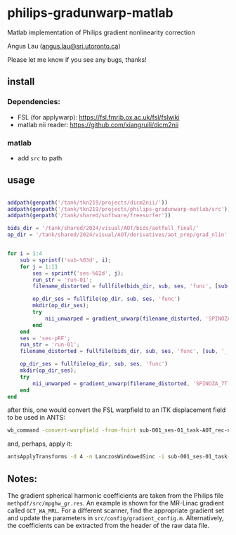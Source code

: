 # philips-gradunwarp-matlab

Matlab implementation of Philips gradient nonlinearity correction

Angus Lau (angus.lau@sri.utoronto.ca)

Please let me know if you see any bugs, thanks!

## install

### Dependencies:
* FSL (for applywarp): https://fsl.fmrib.ox.ac.uk/fsl/fslwiki
* matlab nii reader: https://github.com/xiangruili/dicm2nii

### matlab
* add `src` to path

## usage

```matlab

addpath(genpath('/tank/tkn219/projects/dicm2nii/'))
addpath(genpath('/tank/tkn219/projects/philips-gradunwarp-matlab/src'))
addpath(genpath('/tank/shared/software/freesurfer'))

bids_dir = '/tank/shared/2024/visual/AOT/bids/aotfull_final/'
op_dir = '/tank/shared/2024/visual/AOT/derivatives/aot_prep/grad_nlin'


for i = 1:4
    sub = sprintf('sub-%03d', i);
    for j = 1:11
        ses = sprintf('ses-%02d', j);
        run_str = 'run-01';
        filename_distorted = fullfile(bids_dir, sub, ses, 'func', [sub, '_', ses, '_task-AOT_rec-nordic_', run_str, '_part-mag_bold.nii.gz']);

        op_dir_ses = fullfile(op_dir, sub, ses, 'func')
        mkdir(op_dir_ses);
        try
            nii_unwarped = gradient_unwarp(filename_distorted, 'SPINOZA_7T', false, op_dir_ses);
        end
    end
    ses = 'ses-pRF';
    run_str = 'run-01';
    filename_distorted = fullfile(bids_dir, sub, ses, 'func', [sub, '_', ses, '_task-pRF_rec-nordic_', run_str, '_part-mag_bold.nii.gz']);

    op_dir_ses = fullfile(op_dir, sub, ses, 'func')
    mkdir(op_dir_ses);
    try
        nii_unwarped = gradient_unwarp(filename_distorted, 'SPINOZA_7T', false, op_dir_ses);
    end
end

```

after this, one would convert the FSL warpfield to an ITK displacement field to be used in ANTS:

 ```bash
wb_command -convert-warpfield -from-fnirt sub-001_ses-01_task-AOT_rec-nordic_run-01_part-mag_bold_warp.nii.gz sub-001_ses-01_task-AOT_rec-nordic_run-01_part-mag_bold.nii.gz -to-itk sub-001_ses-01_task-AOT_rec-nordic_run-01_part-mag_bold_warp-itk.nii.gz
 ```

and, perhaps, apply it:

 ```bash
antsApplyTransforms -d 4 -n LanczosWindowedSinc -i sub-001_ses-01_task-AOT_rec-nordic_run-01_part-mag_bold.nii.gz -t sub-001_ses-01_task-AOT_rec-nordic_run-01_part-mag_bold_warp-itk.nii.gz -r sub-001_ses-01_task-AOT_rec-nordic_run-01_part-mag_bold.nii.gz -o sub-001_ses-01_task-AOT_rec-nordic_run-01_part-mag_bold_itk-unwarped.nii.gz
 ```


## Notes:

The gradient spherical harmonic coefficients are taken from the Philips file `methpdf/src/mpghw_gr.res`. An example is shown for the MR-Linac gradient called `GCT_WA_MRL`. For a different scanner, find the appropriate gradient set and update the parameters in `src/config/gradient_config.m`. Alternatively, the coefficients can be extracted from the header of the raw data file.
